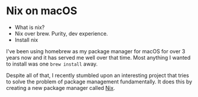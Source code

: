 # Nix on macOS

- What is nix?
- Nix over brew. Purity, dev experience.
- Install nix

I've been using homebrew as my package manager for macOS for over 3 years now and it has served me well over that time. Most anything I wanted to install was one `brew install` away.

Despite all of that, I recently stumbled upon an interesting project that tries to solve the problem of package management fundamentally. It does this by creating a new package manager called [Nix](https://nixos.org/nix/).

